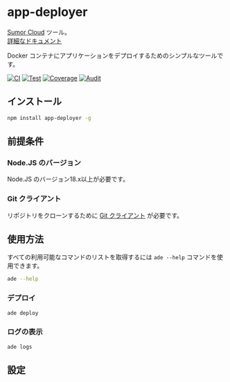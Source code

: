 # app-deployer

[Sumor Cloud](https://sumor.cloud) ツール。  
[詳細なドキュメント](https://sumor.cloud/app-deployer)

Docker コンテナにアプリケーションをデプロイするためのシンプルなツールです。

[![CI](https://github.com/sumor-cloud/app-deployer/actions/workflows/ci.yml/badge.svg)](https://github.com/sumor-cloud/app-deployer/actions/workflows/ci.yml)
[![Test](https://github.com/sumor-cloud/app-deployer/actions/workflows/ut.yml/badge.svg)](https://github.com/sumor-cloud/app-deployer/actions/workflows/ut.yml)
[![Coverage](https://github.com/sumor-cloud/app-deployer/actions/workflows/coverage.yml/badge.svg)](https://github.com/sumor-cloud/app-deployer/actions/workflows/coverage.yml)
[![Audit](https://github.com/sumor-cloud/app-deployer/actions/workflows/audit.yml/badge.svg)](https://github.com/sumor-cloud/app-deployer/actions/workflows/audit.yml)

## インストール

```bash
npm install app-deployer -g
```

## 前提条件

### Node.JS のバージョン

Node.JS のバージョン18.x以上が必要です。

### Git クライアント

リポジトリをクローンするために [Git クライアント](https://git-scm.com/) が必要です。

## 使用方法

すべての利用可能なコマンドのリストを取得するには `ade --help` コマンドを使用できます。

```bash
ade --help
```

### デプロイ

```bash
ade deploy
```

### ログの表示

```bash
ade logs
```

## 設定
